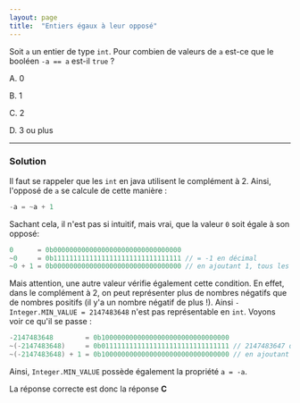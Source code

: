 ```yaml
---
layout: page
title:  "Entiers égaux à leur opposé"
---
```


Soit `a` un entier de type `int`. Pour combien de valeurs de `a` est-ce que le booléen `-a == a` est-il `true` ?

A. 0

B. 1

C. 2

D. 3 ou plus

***

### Solution

Il faut se rappeler que les `int` en java utilisent le complément à 2. Ainsi, l'opposé de `a` se calcule de cette manière :

```java
-a = ~a + 1
```

Sachant cela, il n'est pas si intuitif, mais vrai, que la valeur `0` soit égale à son opposé:

```java
0      = 0b00000000000000000000000000000000
~0     = 0b11111111111111111111111111111111 // = -1 en décimal
~0 + 1 = 0b00000000000000000000000000000000 // en ajoutant 1, tous les bits seront mis à 0 à cause de la retenue, et le "33ème bit" sera mis à 1 (mais puisque celui-ci n'est pas représentable, il est ignoré (overflow)
```

Mais attention, une autre valeur vérifie également cette condition. En effet, dans le complément à 2, on peut représenter plus de nombres négatifs que de nombres positifs (il y'a un nombre négatif de plus !). Ainsi `-Integer.MIN_VALUE = 2147483648` n'est pas représentable en `int`. Voyons voir ce qu'il se passe :

```java
-2147483648        = 0b10000000000000000000000000000000
~(-2147483648)     = 0b01111111111111111111111111111111 // 2147483647 qui est la plus grande valeur représentable en int
~(-2147483648) + 1 = 0b10000000000000000000000000000000 // en ajoutant 1, tous les bits seront à mis à 0 à cause de la retenue, et le 32ème bit sera mis à 1. Mais le 32ème bit correspond à la valeur négative 2^-31 ! On retrouve donc le nombre de départ.
```

Ainsi, `Integer.MIN_VALUE` possède également la propriété `a = -a`.

La réponse correcte est donc la réponse **C**
